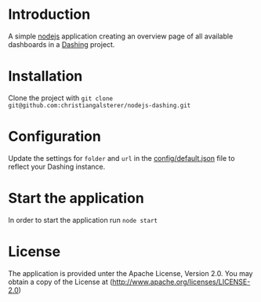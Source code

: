 # Introduction
A simple [nodejs](http://nodejs.org) application creating an overview page of all available dashboards in a [Dashing](http://dashing.io/) project.

# Installation
Clone the project with `git clone git@github.com:christiangalsterer/nodejs-dashing.git`

# Configuration
Update the settings for `folder` and `url` in the [config/default.json](config/default.json) file to reflect your Dashing instance.

# Start the application
In order to start the application run `node start`

# License
The application is provided unter the Apache License, Version 2.0. You may obtain a copy of the License at (http://www.apache.org/licenses/LICENSE-2.0)
